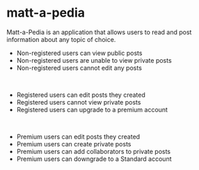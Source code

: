 # matt-a-pedia

Matt-a-Pedia is an application that allows users to read and post information about any topic of choice.

* Non-registered users can view public posts 
* Non-registered users are unable to view private posts 
* Non-registered users cannot edit any posts
<br>

* Registered users can edit posts they created
* Registered users cannot view private posts
* Registered users can upgrade to a premium account
<br>

* Premium users can edit posts they created
* Premium users can create private posts
* Premium users can add collaborators to private posts
* Premium users can downgrade to a Standard account
